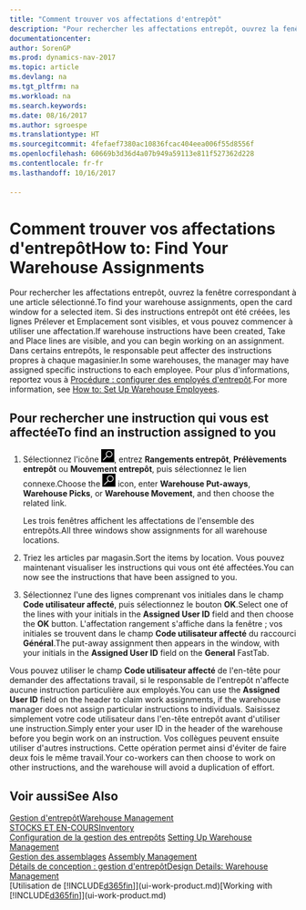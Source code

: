 ```yaml
---
title: "Comment trouver vos affectations d'entrepôt"
description: "Pour rechercher les affectations entrepôt, ouvrez la fenêtre correspondant à une article sélectionné. Si des instructions entrepôt ont été créées, les lignes Prélever et Emplacement sont visibles, et vous pouvez commencer à utiliser une affectation. Dans certains entrepôts, le responsable peut affecter des instructions propres à chaque magasinier."
documentationcenter: 
author: SorenGP
ms.prod: dynamics-nav-2017
ms.topic: article
ms.devlang: na
ms.tgt_pltfrm: na
ms.workload: na
ms.search.keywords: 
ms.date: 08/16/2017
ms.author: sgroespe
ms.translationtype: HT
ms.sourcegitcommit: 4fefaef7380ac10836fcac404eea006f55d8556f
ms.openlocfilehash: 60669b3d36d4a07b949a59113e811f527362d228
ms.contentlocale: fr-fr
ms.lasthandoff: 10/16/2017

---
```

# <a name="how-to-find-your-warehouse-assignments"></a><span data-ttu-id="37538-105">Comment trouver vos affectations d'entrepôt</span><span class="sxs-lookup"><span data-stu-id="37538-105">How to: Find Your Warehouse Assignments</span></span>
<span data-ttu-id="37538-106">Pour rechercher les affectations entrepôt, ouvrez la fenêtre correspondant à une article sélectionné.</span><span class="sxs-lookup"><span data-stu-id="37538-106">To find your warehouse assignments, open the card window for a selected item.</span></span> <span data-ttu-id="37538-107">Si des instructions entrepôt ont été créées, les lignes Prélever et Emplacement sont visibles, et vous pouvez commencer à utiliser une affectation.</span><span class="sxs-lookup"><span data-stu-id="37538-107">If warehouse instructions have been created, Take and Place lines are visible, and you can begin working on an assignment.</span></span> <span data-ttu-id="37538-108">Dans certains entrepôts, le responsable peut affecter des instructions propres à chaque magasinier.</span><span class="sxs-lookup"><span data-stu-id="37538-108">In some warehouses, the manager may have assigned specific instructions to each employee.</span></span> <span data-ttu-id="37538-109">Pour plus d'informations, reportez vous à [Procédure : configurer des employés d'entrepôt](warehouse-how-to-set-up-warehouse-employees.md).</span><span class="sxs-lookup"><span data-stu-id="37538-109">For more information, see [How to: Set Up Warehouse Employees](warehouse-how-to-set-up-warehouse-employees.md).</span></span>

## <a name="to-find-an-instruction-assigned-to-you"></a><span data-ttu-id="37538-110">Pour rechercher une instruction qui vous est affectée</span><span class="sxs-lookup"><span data-stu-id="37538-110">To find an instruction assigned to you</span></span>  
1.  <span data-ttu-id="37538-111">Sélectionnez l'icône ![Page ou état pour la recherche](media/ui-search/search_small.png "Page ou état pour la recherche"), entrez **Rangements entrepôt**, **Prélèvements entrepôt** ou **Mouvement entrepôt**, puis sélectionnez le lien connexe.</span><span class="sxs-lookup"><span data-stu-id="37538-111">Choose the ![Search for Page or Report](media/ui-search/search_small.png "Search for Page or Report icon") icon, enter **Warehouse Put-aways**, **Warehouse Picks**, or **Warehouse Movement**, and then choose the related link.</span></span>

    <span data-ttu-id="37538-112">Les trois fenêtres affichent les affectations de l'ensemble des entrepôts.</span><span class="sxs-lookup"><span data-stu-id="37538-112">All three windows show assignments for all warehouse locations.</span></span>  

2. <span data-ttu-id="37538-113">Triez les articles par magasin.</span><span class="sxs-lookup"><span data-stu-id="37538-113">Sort the items by location.</span></span> <span data-ttu-id="37538-114">Vous pouvez maintenant visualiser les instructions qui vous ont été affectées.</span><span class="sxs-lookup"><span data-stu-id="37538-114">You can now see the instructions that have been assigned to you.</span></span>  
3. <span data-ttu-id="37538-115">Sélectionnez l'une des lignes comprenant vos initiales dans le champ **Code utilisateur affecté**, puis sélectionnez le bouton **OK**.</span><span class="sxs-lookup"><span data-stu-id="37538-115">Select one of the lines with your initials in the **Assigned User ID** field and then choose the **OK** button.</span></span> <span data-ttu-id="37538-116">L'affectation rangement s'affiche dans la fenêtre ; vos initiales se trouvent dans le champ **Code utilisateur affecté** du raccourci **Général**.</span><span class="sxs-lookup"><span data-stu-id="37538-116">The put-away assignment then appears in the window, with your initials in the **Assigned User ID** field on the **General** FastTab.</span></span>  

<span data-ttu-id="37538-117">Vous pouvez utiliser le champ **Code utilisateur affecté** de l'en-tête pour demander des affectations travail, si le responsable de l'entrepôt n'affecte aucune instruction particulière aux employés.</span><span class="sxs-lookup"><span data-stu-id="37538-117">You can use the **Assigned User ID** field on the header to claim work assignments, if the warehouse manager does not assign particular instructions to individuals.</span></span> <span data-ttu-id="37538-118">Saisissez simplement votre code utilisateur dans l'en-tête entrepôt avant d'utiliser une instruction.</span><span class="sxs-lookup"><span data-stu-id="37538-118">Simply enter your user ID in the header of the warehouse before you begin work on an instruction.</span></span> <span data-ttu-id="37538-119">Vos collègues peuvent ensuite utiliser d'autres instructions. Cette opération permet ainsi d'éviter de faire deux fois le même travail.</span><span class="sxs-lookup"><span data-stu-id="37538-119">Your co-workers can then choose to work on other instructions, and the warehouse will avoid a duplication of effort.</span></span>  

## <a name="see-also"></a><span data-ttu-id="37538-120">Voir aussi</span><span class="sxs-lookup"><span data-stu-id="37538-120">See Also</span></span>  
[<span data-ttu-id="37538-121">Gestion d'entrepôt</span><span class="sxs-lookup"><span data-stu-id="37538-121">Warehouse Management</span></span>](warehouse-manage-warehouse.md)  
[<span data-ttu-id="37538-122">STOCKS ET EN-COURS</span><span class="sxs-lookup"><span data-stu-id="37538-122">Inventory</span></span>](inventory-manage-inventory.md)  
<span data-ttu-id="37538-123">[Configuration de la gestion des entrepôts](warehouse-setup-warehouse.md)   </span><span class="sxs-lookup"><span data-stu-id="37538-123">[Setting Up Warehouse Management](warehouse-setup-warehouse.md)   </span></span>  
<span data-ttu-id="37538-124">[Gestion des assemblages](assembly-assemble-items.md)  </span><span class="sxs-lookup"><span data-stu-id="37538-124">[Assembly Management](assembly-assemble-items.md)  </span></span>  
[<span data-ttu-id="37538-125">Détails de conception : gestion d'entrepôt</span><span class="sxs-lookup"><span data-stu-id="37538-125">Design Details: Warehouse Management</span></span>](design-details-warehouse-management.md)  
<span data-ttu-id="37538-126">[Utilisation de [!INCLUDE[d365fin](includes/d365fin_md.md)]](ui-work-product.md)</span><span class="sxs-lookup"><span data-stu-id="37538-126">[Working with [!INCLUDE[d365fin](includes/d365fin_md.md)]](ui-work-product.md)</span></span> 

